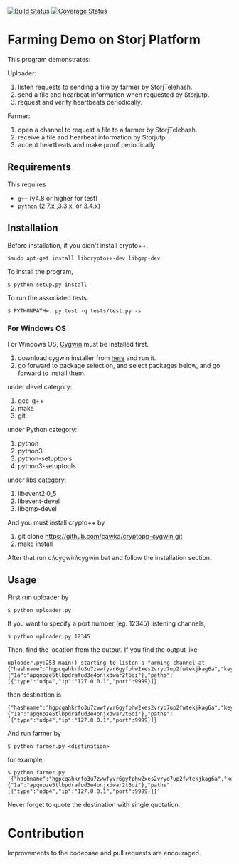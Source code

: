 [![Build Status](https://travis-ci.org/StorjPlatform/StorjDemo.svg?branch=master)](https://travis-ci.org/StorjPlatform/StorjDemo)
[![Coverage Status](https://coveralls.io/repos/StorjPlatform/StorjDemo/badge.svg?branch=master)](https://coveralls.io/r/StorjPlatform/StorjDemo?branch=master)

# Farming Demo on Storj Platform

This program demonstrates:

Uploader:

1. listen requests to sending a file by farmer by StorjTelehash.
2. send a file and hearbeat information when requested by Storjutp.
3. request and verify heartbeats periodically.

Farmer:

1. open a channel to request a file to a farmer by StorjTelehash.
2. receive a file and hearbeat information by Storjutp.
3. accept heartbeats and make proof periodically.

## Requirements
This requires 
* `g++` (v4.8 or higher for test)
* `python` (2.7.x ,3.3.x, or 3.4.x)

## Installation
Before installation, if you didn't install crypto++,

    $sudo apt-get install libcrypto++-dev libgmp-dev

To install the program,

    $ python setup.py install

To run the associated tests.

    $ PYTHONPATH=. py.test -q tests/test.py -s

### For Windows OS
For Windows OS, [Cygwin](https://www.cygwin.com/) must be installed first.

1. download cygwin installer from [here](https://www.cygwin.com/setup-x86.exe) and run it.
1. go forward to package selection, and select packages below, and go forward to install them.

under devel category:

1. gcc-g++
1. make
2. git

under Python category:

1. python
1. python3
1. python-setuptools
1. python3-setuptools

under libs category:

1. libevent2.0_5
1. libevent-devel
1. libgmp-devel

And you must install crypto++ by

1. git clone https://github.com/cawka/cryptopp-cygwin.git
2. make install

After that run c:\cygwin\cygwin.bat and follow the installation section.


## Usage

First run uploader by

    $ python uploader.py

If you want to specify a port number (eg. 12345) listening channels, 

    $ python uploader.py 12345

Then, find the location from the output. If you find the output like

```
uploader.py:253 main() starting to listen a farming channel at {"hashname":"hgpcqahkrfo3u7zwwfyvr6gyfphw2xes2vryo7up2fwtekjkag6a","keys":{"1a":"apqnpze5tlbpdrafud3e4onjxdwar2t6oi"},"paths":[{"type":"udp4","ip":"127.0.0.1","port":9999}]}
```

then destination is 
```
{"hashname":"hgpcqahkrfo3u7zwwfyvr6gyfphw2xes2vryo7up2fwtekjkag6a","keys":{"1a":"apqnpze5tlbpdrafud3e4onjxdwar2t6oi"},"paths":[{"type":"udp4","ip":"127.0.0.1","port":9999}]}
```

And run farmer by

    $ python farmer.py <distination>

for example,

    $ python farmer.py '{"hashname":"hgpcqahkrfo3u7zwwfyvr6gyfphw2xes2vryo7up2fwtekjkag6a","keys":{"1a":"apqnpze5tlbpdrafud3e4onjxdwar2t6oi"},"paths":[{"type":"udp4","ip":"127.0.0.1","port":9999}]}'
    
Never forget to quote the destination with single quotation.

# Contribution
Improvements to the codebase and pull requests are encouraged.


